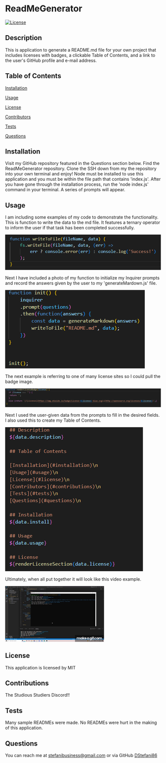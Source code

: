 # ReadMeGenerator

[![License](https://img.shields.io/badge/License-MIT-blue.svg)](http://opensource.org/licenses/MIT)

## Description
This is application to generate a README.md file for your own project that includes licenses with badges, a clickable Table of Contents, and a link to the user's GitHub profile and e-mail address.

## Table of Contents

[Installation](#installation)

[Usage](#usage)

[License](#license)

[Contributors](#contributions)

[Tests](#tests)

[Questions](#questions)


## Installation
Visit my GitHub repository featured in the Questions section below. Find the ReadMeGenerator repository. Clone the SSH down from my the repository into your own terminal and enjoy! Node must be installed to use this application and you must be within the file path that contains 'index.js'. After you have gone through the installation process, run the 'node index.js' command in your terminal. A series of prompts will appear.

## Usage

I am including some examples of my code to demonstrate the functionality. This is function to write the data to the md file. It features a ternary operator to inform the user if that task has been completed successfully.

![CodeEx01](./assets/images/CodeEx01.png)

Next I have included a photo of my function to initialize my Inquirer prompts and record the answers given by the user to my 'generateMardown.js' file.

![CodeEx02](./assets/images/CodeEx02.png)

The next example is referring to one of many license sites so I could pull the badge image.

![CodeEx03](./assets/images/CodeEx03.png)

Next I used the user-given data from the prompts to fill in the desired fields. I also used this to create my Table of Contents.

![CodeEx04](./assets/images/CodeEx04.png)

Ultimately, when all put together it will look like this video example. 

![WorkingEx01](./assets/images/GifEx01.gif)


## License 
This application is licensed by MIT

## Contributions
The Studious Studiers Discord!!

## Tests
Many sample READMEs were made. No READMEs were hurt in the making of this application.

## Questions
You can reach me at stefanibusiness@gmail.com or via GitHub [DStefani86](https://github.com/DStefani86)
